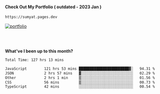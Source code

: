 #### Check Out My Portfolio ( outdated - 2023 Jan ) 
````bash
https://sumyat.pages.dev
````

<a href='https://sumyat.pages.dev/'>
    <img src='https://github.com/sumyat-aung/sumyat-aung/assets/108873224/c9b4f2be-c585-4dd3-84e1-692c3854a6d8' alt='portfolio' align='center' />
</a>


<br />
<br />


<br />
<br />

**What've I been up to this month?**

<!--START_SECTION:waka-->

```txt
Total Time: 127 hrs 13 mins

JavaScript        121 hrs 53 mins ███████████████████████▓░   94.31 %
JSON              2 hrs 57 mins   ▓░░░░░░░░░░░░░░░░░░░░░░░░   02.29 %
Other             2 hrs 1 min     ▒░░░░░░░░░░░░░░░░░░░░░░░░   01.56 %
CSS               56 mins         ▒░░░░░░░░░░░░░░░░░░░░░░░░   00.73 %
TypeScript        42 mins         ░░░░░░░░░░░░░░░░░░░░░░░░░   00.54 %
```

<!--END_SECTION:waka-->




